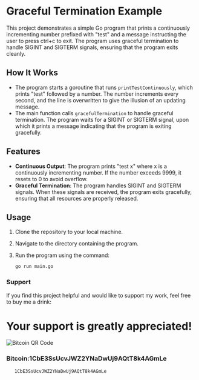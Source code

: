 # Graceful Termination Example

This project demonstrates a simple Go program that prints a continuously incrementing number prefixed with "test" and a message instructing the user to press ctrl+c to exit. The program uses graceful termination to handle SIGINT and SIGTERM signals, ensuring that the program exits cleanly.

## How It Works

- The program starts a goroutine that runs `printTestContinuously`, which prints "test" followed by a number. The number increments every second, and the line is overwritten to give the illusion of an updating message.
- The main function calls `gracefulTermination` to handle graceful termination. The program waits for a SIGINT or SIGTERM signal, upon which it prints a message indicating that the program is exiting gracefully.

## Features

- **Continuous Output**: The program prints "test x" where x is a continuously incrementing number. If the number exceeds 9999, it resets to 0 to avoid overflow.
- **Graceful Termination**: The program handles SIGINT and SIGTERM signals. When these signals are received, the program exits gracefully, ensuring that all resources are properly released.

## Usage

1. Clone the repository to your local machine.
2. Navigate to the directory containing the program.
3. Run the program using the command:

   ```bash
   go run main.go

### Support
If you find this project helpful and would like to support my work, feel free to buy me a drink:

# Your support is greatly appreciated!

![Bitcoin QR Code](https://github.com/godevgod/foreverrun/blob/main/1CbE3SsUcvJWZ2YNaDwUj9AQtT8k4AGmLe.png?raw=true)
### Bitcoin:1CbE3SsUcvJWZ2YNaDwUj9AQtT8k4AGmLe
```bash
   1CbE3SsUcvJWZ2YNaDwUj9AQtT8k4AGmLe


